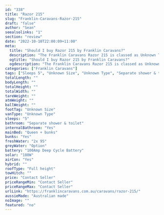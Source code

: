 ```yaml
---
id: "338"
title: "Razor 215"
slug: "Franklin-Caravans-Razor-215"
draft: "false"
author: "Sean"
seealsolinks: "1"
section: "review"
date: "2022-10-10T22:00:09+11:00"
meta:
  title: "Should I buy Razor 215 by Franklin Caravans?"
  description: "The Franklin Caravans Razor 215 is classed as Unknown Type, and sleeps 5 people. It is Australian made and comes in at Unknown Size. It generally has Separate shower & toilet."
  ogtitle: "Should I buy Razor 215 by Franklin Caravans?"
  ogdescription: "The Franklin Caravans Razor 215 is classed as Unknown Type, and sleeps 5 people. It is Australian made and comes in at Unknown Size. It generally has Separate shower & toilet."
categories: ["Franklin Caravans"]
tags: ["Sleeps 5", "Unknown Size", "Unknown Type", "Separate shower & toilet", "Full height", "Price Unknown", "Australian made"]
totalLength: ""
bodyLength: ""
totalHeight: ""
totalWidth: ""
tareWeight: ""
atmWeight: ""
ballWeight: ""
footTag: "Unknown Size"
vanType: "Unknown Type"
sleeps: "5"
bathroom: "Separate shower & toilet"
internalBathroom: "Yes"
mainBed: "Queen + bunks"
bunks: "Yes"
freshWater: "2x 95"
greyWater: "Option"
battery: "100Amp Deep Cycle Battery"
solar: "180W"
airCon: "Yes"
hybrid: ""
roofType: "Full height"
towHitch: ""
price: "Contact Seller"
priceRangeMin: "Contact Seller"
priceRangeMax: "Contact Seller"
urlLink: "https://franklincaravans.com.au/caravans/razor-215/"
aussieMade: "Australian made"
noImage: ""
featured: "no"
---
```

